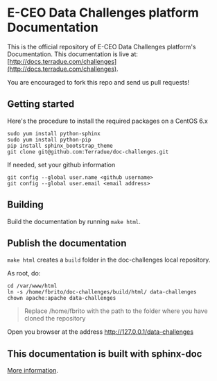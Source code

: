 # E-CEO Data Challenges platform Documentation

This is the official repository of E-CEO Data Challenges platform's Documentation. This
documentation is live at:
[http://docs.terradue.com/challenges](http://docs.terradue.com/challenges).

You are encouraged to fork this repo and send us pull requests!

## Getting started

Here's the procedure to install the required packages on a CentOS 6.x

```
sudo yum install python-sphinx
sudo yum install python-pip
pip install sphinx_bootstrap_theme
git clone git@github.com:Terradue/doc-challenges.git
```

If needed, set your github information

```
git config --global user.name <github username>
git config --global user.email <email address>
```

## Building

Build the documentation by running ``make html``.

## Publish the documentation

``make html`` creates a ``build`` folder in the doc-challenges local repository.

As root, do:

```
cd /var/www/html
ln -s /home/fbrito/doc-challenges/build/html/ data-challenges
chown apache:apache data-challenges
```
> Replace /home/fbrito with the path to the folder where you have cloned the repository

Open you browser at the address http://127.0.0.1/data-challenges

## This documentation is built with sphinx-doc

[More information](http://sphinx-doc.org/).
